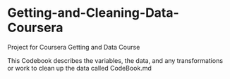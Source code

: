 # Getting-and-Cleaning-Data-Coursera
Project for Coursera Getting and Data Course

This Codebook describes the variables, the data, 
and any transformations or work to clean up the data called CodeBook.md

